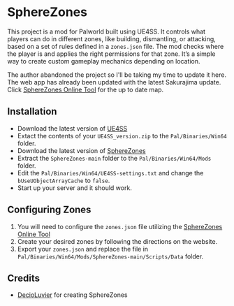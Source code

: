 # SphereZones
 This project is a mod for Palworld built using UE4SS. It controls what players can do in different zones, like building, dismantling, or attacking, based on a set of rules defined in a `zones.json` file. The mod checks where the player is and applies the right permissions for that zone. It’s a simple way to create custom gameplay mechanics depending on location.

 The author abandoned the project so I'll be taking my time to update it here. The web app has already been updated with the latest Sakurajima update. Click [SphereZones Online Tool](https://palbot.gg/sphere/) for the up to date map.

## Installation
 - Download the latest version of [UE4SS](https://github.com/UE4SS-RE/RE-UE4SS/releases)
 - Extact the contents of your `UE4SS_version.zip` to the `Pal/Binaries/Win64` folder.
 - Download the latest version of [SphereZones](https://github.com/palbot-gg/SphereZones/archive/refs/heads/main.zip)
 - Extract the `SphereZones-main` folder to the `Pal/Binaries/Win64/Mods` folder.
 - Edit the `Pal/Binaries/Win64/UE4SS-settings.txt` and change the `bUseUObjectArrayCache` to `false`.
 - Start up your server and it should work.

## Configuring Zones
 1. You will need to configure the `zones.json` file utilizing the [SphereZones Online Tool](https://palbot.gg/sphere/)
 2. Create your desired zones by following the directions on the website.
 3. Export your `zones.json` and replace the file in `Pal/Binaries/Win64/Mods/SphereZones-main/Scripts/Data` folder.

## Credits
 - [DecioLuvier](https://github.com/DecioLuvier) for creating SphereZones